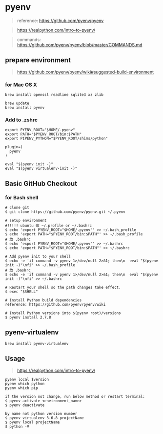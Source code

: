 # pyenv
> reference: https://github.com/pyenv/pyenv

> https://realpython.com/intro-to-pyenv/

> commands: https://github.com/pyenv/pyenv/blob/master/COMMANDS.md

## prepare environment
> https://github.com/pyenv/pyenv/wiki#suggested-build-environment

### for Mac OS X
```
brew install openssl readline sqlite3 xz zlib

brew update
brew install pyenv
```
### Add to .zshrc
```
export PYENV_ROOT="$HOME/.pyenv"
export PATH="$PYENV_ROOT/bin:$PATH"
export PIPENV_PYTHON="$PYENV_ROOT/shims/python"

plugin=(
  pyenv
)

eval "$(pyenv init -)"
eval "$(pyenv virtualenv-init -)"
```

## Basic GitHub Checkout
### for Bash shell
```
# clone git
$ git clone https://github.com/pyenv/pyenv.git ~/.pyenv

# setup environment
#!!!!! ubuntu 改 ~/.profile or ~/.bashrc
$ echo 'export PYENV_ROOT="$HOME/.pyenv"' >> ~/.bash_profile
$ echo 'export PATH="$PYENV_ROOT/bin:$PATH"' >> ~/.bash_profile
# 放 .bashrc
$ echo 'export PYENV_ROOT="$HOME/.pyenv"' >> ~/.bashrc
$ echo 'export PATH="$PYENV_ROOT/bin:$PATH"' >> ~/.bashrc

# Add pyenv init to your shell
$ echo -e 'if command -v pyenv 1>/dev/null 2>&1; then\n  eval "$(pyenv init -)"\nfi' >> ~/.bash_profile
# 放 .bashrc
$ echo -e 'if command -v pyenv 1>/dev/null 2>&1; then\n  eval "$(pyenv init -)"\nfi' >> ~/.bashrc

# Restart your shell so the path changes take effect.
$ exec "$SHELL"

# Install Python build dependencies
reference: https://github.com/pyenv/pyenv/wiki

# Install Python versions into $(pyenv root)/versions
$ pyenv install 2.7.8
```

## pyenv-virtualenv
```
brew install pyenv-virtualenv
```

## Usage
> https://realpython.com/intro-to-pyenv/

```
pyenv local $version
pyenv which python
pyenv which pip

if the version not change, run below method or restart terminal:
$ pyenv activate <environment_name>
$ pyenv deactivate

by name not python version number
$ pyenv virtualenv 3.6.8 projectName
$ pyenv local projectName
$ python -V
```

